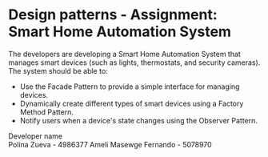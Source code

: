 # Design patterns - Assignment: Smart Home Automation System

The developers are developing a Smart Home Automation System that manages smart devices (such as lights, thermostats, and security cameras). The system should be able to:

- Use the Facade Pattern to provide a simple interface for managing devices.
- Dynamically create different types of smart devices using a Factory Method Pattern.
- Notify users when a device's state changes using the Observer Pattern.


Developer name	
Polina Zueva - 4986377
Ameli Masewge Fernando - 5078970  
